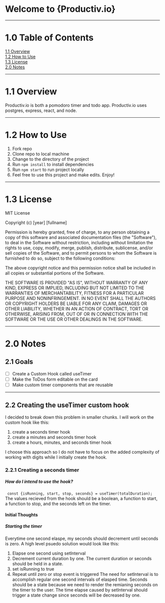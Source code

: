 # Welcome to {Productiv.io}

___
# 1.0 Table of Contents
[1.1 Overview](#11-Overview) \
[1.2 How to Use](#12-How-to-Use) \
[1.3 License](#13-License) \
[2.0 Notes](#20-Notes) 
___
# 1.1 Overview



Productiv.io is both a pomodoro timer and todo app. Productiv.io uses postgres, express, react, and node. 
___
# 1.2 How to Use



1. Fork repo
2. Clone repo to local machine
3. Change to the directory of the project
4. Run ```npm install``` to install dependencies
5. Run ```npm start``` to run project locally
6.  Feel free to use this project and make edits. Enjoy!
___
# 1.3 License



MIT License

Copyright (c) [year] [fullname]

Permission is hereby granted, free of charge, to any person obtaining a copy
of this software and associated documentation files (the "Software"), to deal
in the Software without restriction, including without limitation the rights
to use, copy, modify, merge, publish, distribute, sublicense, and/or sell
copies of the Software, and to permit persons to whom the Software is
furnished to do so, subject to the following conditions:

The above copyright notice and this permission notice shall be included in all
copies or substantial portions of the Software.

THE SOFTWARE IS PROVIDED "AS IS", WITHOUT WARRANTY OF ANY KIND, EXPRESS OR
IMPLIED, INCLUDING BUT NOT LIMITED TO THE WARRANTIES OF MERCHANTABILITY,
FITNESS FOR A PARTICULAR PURPOSE AND NONINFRINGEMENT. IN NO EVENT SHALL THE
AUTHORS OR COPYRIGHT HOLDERS BE LIABLE FOR ANY CLAIM, DAMAGES OR OTHER
LIABILITY, WHETHER IN AN ACTION OF CONTRACT, TORT OR OTHERWISE, ARISING FROM,
OUT OF OR IN CONNECTION WITH THE SOFTWARE OR THE USE OR OTHER DEALINGS IN THE
SOFTWARE.

___

# 2.0 Notes
## 2.1 Goals
- [ ] Create a Custom Hook called useTimer
- [ ] Make the ToDos form editable on the card
- [ ] Make custom timer components that are reusable 

___
## 2.2 Creating the useTimer custom hook
I decided to break down this problem in smaller chunks. I will work on the custom hook like this:
1. create a seconds timer hook
2. create a minutes and seconds timer hook
3. create a hours, minutes, and seconds timer hook

I choose this approach so I do not have to focus on the added complexity of working with digits while I initially create the hook. 
### 2.2.1 Creating a seconds timer
##### How do I intend to use the hook?
``` const {isRunning, start, stop, seconds} = useTimer(totalDuration);```
The values recieved from the hook should be a boolean, a function to start, a function to stop, and the seconds left on the timer. 
#### Initial Thoughts
##### Starting the timer
Everytime one second elaspe, my seconds should decrement until seconds is zero. A high level psuedo solution would look like this:
1. Elapse one second using setInterval
2. Decrement current duration by one. The current duration or seconds should be held in a state. 
3. set isRunning to true
3. Repeat until zero or stop event is triggered
The need for setInterval is to accomplish regular one second intervals of elasped time. Seconds should be a state because we need to render the remianing seconds on the timer to the user. The time elapse caused by setInterval should trigger a state change since seconds will be decreased by one. 